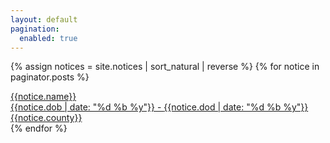 ```yaml
---
layout: default
pagination:
  enabled: true
---
```


{% assign notices = site.notices | sort_natural | reverse %}
{% for notice in paginator.posts %}
  <article class="flex flex-col items-start justify-between pt-3 break-after-column">
    <a href="{{ notice.url }}">
      <div class="relative w-full">
          <img src="{{notice.pic}}" alt="" class="aspect-[1/1] w-full rounded-2xl bg-gray-100 object-cover sm:aspect-[1/1] lg:aspect-[1/1]">
          <div class="absolute inset-0 rounded-2xl ring-1 ring-inset ring-gray-900/10"></div>
      </div>
      <div class="w-full mt-8 px-4">
        <div class="text-center">{{notice.name}}</div>
        <div class="flex mt-5 items-center gap-x-4 text-s">
          <div class="flex-auto">
            <time datetime="2020-03" class="text-gray-500">{{notice.dob | date: "%d %b %y"}}</time>
            -
            <time datetime="2020-03" class="text-gray-500">{{notice.dod | date: "%d %b %y"}}</time>
          </div>
          <div class="flex items-right">{{notice.county}}</div>
        </div>
        <!-- <div class="group relative">
          <p class="mt-5 line-clamp-3 text-sm leading-6 text-gray-600">
                {{ notice.content }}
          </p>
        </div> -->
      </div>
    </a>
  </article>
{% endfor %}

